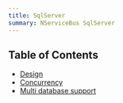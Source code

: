 ```yaml
---
title: SqlServer
summary: NServiceBus SqlServer
---
```


## Table of Contents

- [Design](configuration.md)
- [Concurrency](concurrency.md)
- [Multi database support](multiple-databases.md)

